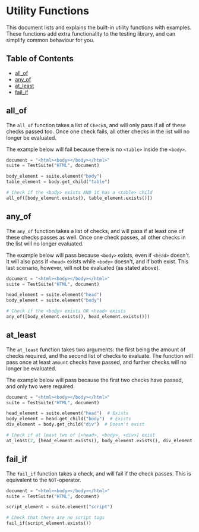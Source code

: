 # Utility Functions

This document lists and explains the built-in utility functions with examples. These functions add extra functionality to the testing library, and can simplify common behaviour for you.

## Table of Contents

- [all_of](#all_of)
- [any_of](#any_of)
- [at_least](#at_least)
- [fail_if](#fail_if)

## all_of

The `all_of` function takes a list of `Check`s, and will only pass if all of these checks passed too. Once one check fails, all other checks in the list will no longer be evaluated.

The example below will fail because there is no `<table>` inside the `<body>`.

```python
document = "<html><body></body></html>"
suite = TestSuite("HTML", document)

body_element = suite.element("body")
table_element = body.get_child("table")

# Check if the <body> exists AND it has a <table> child
all_of([body_element.exists(), table_element.exists()])
```

## any_of

The `any_of` function takes a list of checks, and will pass if at least one of these checks passes as well. Once one check passes, all other checks in the list will no longer evaluated.

The example below will pass because `<body>` exists, even if `<head>` doesn't. It will also pass if `<head>` exists while `<body>`  doesn't, and if both exist. This last scenario, however, will not be evaluated (as stated above).

```python
document = "<html><body></body></html>"
suite = TestSuite("HTML", document)

head_element = suite.element("head")
body_element = suite.element("body")

# Check if the <body> exists OR <head> exists
any_of([body_element.exists(), head_element.exists()])
```

## at_least

The `at_least` function takes two arguments: the first being the amount of checks required, and the second list of checks to evaluate. The function will pass once at least `amount` checks have passed, and further checks will no longer be evaluated.

The example below will pass because the first two checks have passed, and only two were required.

```python
document = "<html><body></body></html>"
suite = TestSuite("HTML", document)

head_element = suite.element("head")  # Exists
body_element = head.get_child("body")  # Exists
div_element = body.get_child("div")  # Doesn't exist

# Check if at least two of [<head>, <body>, <div>] exist
at_least(2, [head_element.exists(), body_element.exists(), div_element.exists()])
```

## fail_if

The `fail_if` function takes a check, and will fail if the check passes. This is equivalent to the `NOT`-operator.

```python
document = "<html><body></body></html>"
suite = TestSuite("HTML", document)

script_element = suite.element("script")

# Check that there are no script tags
fail_if(script_element.exists())
```